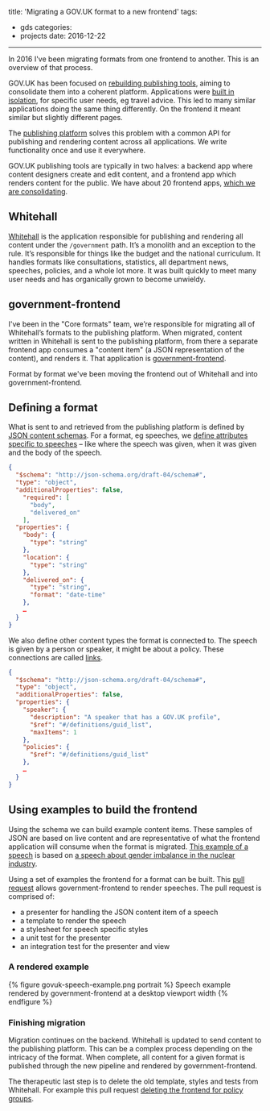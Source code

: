 title: 'Migrating a GOV.UK format to a new frontend'
tags:
  - gds
categories:
  - projects
date: 2016-12-22
---

In 2016 I've been migrating formats from one frontend to another. This is an overview of that process.

GOV.UK has been focused on [rebuilding publishing tools](https://insidegovuk.blog.gov.uk/2015/10/27/rebuilding-gov-uks-publishing-tools/), aiming to consolidate them into a coherent platform. Applications were [built in isolation](https://insidegovuk.blog.gov.uk/2016/04/21/rebuilding-gov-uks-publishing-platform-an-update/), for specific user needs, eg travel advice. This led to many similar applications doing the same thing differently. On the frontend it meant similar but slightly different pages.

The [publishing platform](https://gdstechnology.blog.gov.uk/2016/07/08/introducing-the-gov-uk-publishing-platform-in-detail/) solves this problem with a common API for publishing and rendering content across all applications. We write functionality once and use it everywhere.

GOV.UK publishing tools are typically in two halves: a backend app where content designers create and edit content, and a frontend app which renders content for the public. We have about 20 frontend apps, [which we are consolidating](https://insidegovuk.blog.gov.uk/2016/12/07/consolidating-our-content-templates/).

## Whitehall

[Whitehall](https://github.com/alphagov/whitehall) is the application responsible for publishing and rendering all content under the `/government` path. It’s a monolith and an exception to the rule. It’s responsible for things like the budget and the national curriculum. It handles formats like consultations, statistics, all department news, speeches, policies, and a whole lot more. It was built quickly to meet many user needs and has organically grown to become unwieldy.

## government-frontend

I've been in the "Core formats" team, we’re responsible for migrating all of Whitehall’s formats to the publishing platform. When migrated, content written in Whitehall is sent to the publishing platform, from there a separate frontend app consumes a "content item" (a JSON representation of the content), and renders it. That application is [government-frontend](github.com/alphagov/government-frontend/).

Format by format we've been moving the frontend out of Whitehall and into government-frontend.

## Defining a format

What is sent to and retrieved from the publishing platform is defined by [JSON content schemas](https://github.com/alphagov/govuk-content-schemas). For a format, eg speeches, we [define attributes specific to speeches](https://github.com/alphagov/govuk-content-schemas/blob/master/formats/speech/publisher/details.json) – like where the speech was given, when it was given and the body of the speech.

```json
{
  "$schema": "http://json-schema.org/draft-04/schema#",
  "type": "object",
  "additionalProperties": false,
    "required": [
      "body",
      "delivered_on"
    ],
  "properties": {
    "body": {
      "type": "string"
    },
    "location": {
      "type": "string"
    },
    "delivered_on": {
      "type": "string",
      "format": "date-time"
    },
    …
  }
}
```

We also define other content types the format is connected to. The speech is given by a person or speaker, it might be about a policy. These connections are called [links](https://github.com/alphagov/govuk-content-schemas/blob/master/formats/speech/publisher/links.json).

```json
{
  "$schema": "http://json-schema.org/draft-04/schema#",
  "type": "object",
  "additionalProperties": false,
  "properties": {
    "speaker": {
      "description": "A speaker that has a GOV.UK profile",
      "$ref": "#/definitions/guid_list",
      "maxItems": 1
    },
    "policies": {
      "$ref": "#/definitions/guid_list"
    },
    …
  }
}
```

## Using examples to build the frontend

Using the schema we can build example content items. These samples of JSON are based on live content and are representative of what the frontend application will consume when the format is migrated. [This example of a speech](https://github.com/alphagov/govuk-content-schemas/blob/master/formats/speech/frontend/examples/speech.json) is based on [a speech about gender imbalance in the nuclear industry](https://www.gov.uk/government/speeches/andrea-leadsoms-speech-at-women-in-nuclear-uk-conference).

Using a set of examples the frontend for a format can be built. This [pull request](https://github.com/alphagov/government-frontend/pull/215) allows government-frontend to render speeches. The pull request is comprised of:

* a presenter for handling the JSON content item of a speech
* a template to render the speech
* a stylesheet for speech specific styles
* a unit test for the presenter
* an integration test for the presenter and view

### A rendered example

{% figure govuk-speech-example.png portrait %}
Speech example rendered by government-frontend at a desktop viewport width
{% endfigure %}

### Finishing migration

Migration continues on the backend. Whitehall is updated to send content to the publishing platform. This can be a complex process depending on the intricacy of the format. When complete, all content for a given format is published through the new pipeline and rendered by government-frontend.

The therapeutic last step is to delete the old template, styles and tests from Whitehall. For example this pull request [deleting the frontend for policy groups](https://github.com/alphagov/whitehall/pull/2526/files).
